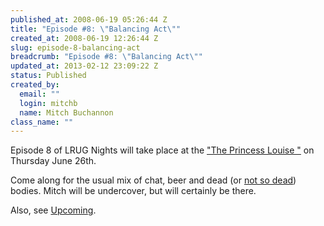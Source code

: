 ```yaml
--- 
published_at: 2008-06-19 05:26:44 Z
title: "Episode #8: \"Balancing Act\""
created_at: 2008-06-19 12:26:44 Z
slug: episode-8-balancing-act
breadcrumb: "Episode #8: \"Balancing Act\""
updated_at: 2013-02-12 23:09:22 Z
status: Published
created_by: 
  email: ""
  login: mitchb
  name: Mitch Buchannon
class_name: ""
---
```


Episode 8 of LRUG Nights will take place at the ["The Princess Louise "](http://www.fancyapint.com/pubs/pub482.html) on Thursday June 26th.

Come along for the usual mix of chat, beer and dead (or [not so dead](http://www.tv.com/baywatch-nights/balancing-act/episode/41748/summary.html)) bodies. Mitch will be undercover, but will certainly be there.

Also, see [Upcoming](http://upcoming.yahoo.com/event/814086).

